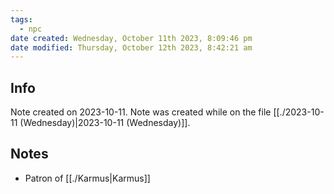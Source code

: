 ```yaml
---
tags:
  - npc
date created: Wednesday, October 11th 2023, 8:09:46 pm
date modified: Thursday, October 12th 2023, 8:42:21 am
---
```


## Info
Note created on 2023-10-11.
Note was created while on the file [[./2023-10-11 (Wednesday)|2023-10-11 (Wednesday)]].
## Notes
- Patron of [[./Karmus|Karmus]]